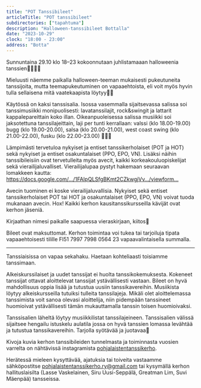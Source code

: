 ```yaml
---
title: "POT Tanssibileet"
articleTitle: "POT tanssibileet"
subdirectories: ["tapahtuma"]
description: "Halloween-tanssibileet Bottalla"
date: "2023-10-29"
clock: "18:00 - 23:00"
address: "Botta"
---
```

Sunnuntaina 29.10 klo 18–23 kokoonnutaan juhlistamaaan halloweenia tanssien🎃🎊💃🕺

Mieluusti näemme paikalla halloween-teeman mukaisesti pukeutuneita tanssijoita, mutta teemapukeutuminen on vapaaehtoista, eli voit myös hyvin tulla sellaisena mitä vaatekaapista löytyy🎃👻

Käytössä on kaksi tanssisalia. Isossa vasemmalla sijaitsevassa salissa soi tanssimusiikki monipuolisesti: lavatanssilajit, rock&swingit ja lattarit kappalepareittain koko illan. Oikeanpuoleisessa salissa musiikki soi jaksotettuna tanssilajeittain, laji per tunti kerrallaan: valssi (klo 18.00-19.00) bugg (klo 19.00-20.00), salsa (klo 20.00-21.00), west coast swing (klo 21.00-22.00), fusku (klo 22.00-23.00) 🎺🎷🎼

Lämpimästi tervetuloa nykyiset ja entiset tanssikerholaiset (POT ja HOT) sekä nykyiset ja entiset osakuntalaiset (PPO, EPO, VN). Lisäksi näihin tanssibileisiin ovat tervetulleita myös avecit, kaikki korkeakouluopiskelijat sekä vierailijaluvalliset.
Vierailijalupaa pystyt hakemaan seuraavan lomakkeen kautta: https://docs.google.com/…/1FAIpQLSfgBKmt2CZkwgjVv…/viewform…

Avecin tuominen ei koske vierailijaluvallisia. Nykyiset sekä entiset tanssikerholaiset POT tai HOT ja osakuntalaiset (PPO, EPO, VN) voivat tuoda mukanaan avecin. Hox! Kaikki kerhon kausitanssikursseilla kävijät ovat kerhon jäseniä.

Kirjaathan nimesi paikalle saapuessa vieraskirjaan, kiitos🙂

Bileet ovat maksuttomat. Kerhon toimintaa voi tukea tai tarjoiluja tipata vapaaehtoisesti tilille FI51 7997 7998 0564 23 vapaavalintaisella summalla.

---

Tanssiaisissa on vapaa sekahaku. Haetaan kohteliaasti toisiamme tanssimaan.

Alkeiskurssilaiset ja uudet tanssijat ei huolta tanssikokemuksesta. Kokeneet tanssijat ottavat aloittelevat tanssijat ystävällisesti vastaan. Bileet on hyvä mahdollisuus oppia lisää ja tutustua uusiin tanssikavereihin. Musiikista löytyy alkeiskursseilla tutuiksi tulleita tanssilajeja. Mikäli olet aloittelemassa tanssimista voit sanoa olevasi aloittelija, niin pidempään tanssineet huomioivat ystävällisesti tämän mukauttamalla tanssin toisen huomioivaksi.

Tanssisalien läheltä löytyy musiikkilistat tanssilajeineen. Tanssisalien välissä sijaitsee hengailu istuskelu aulatila jossa on hyvä tanssien lomassa levähtää ja tutustua tanssikavereihin. Tarjolla syötävää ja juotavaa🎉

Kivoja kuvia kerhon tanssibileiden tunnelmasta ja toiminnasta vuosien varrelta on nähtävissä instagramista [pohjalaistentanssikerho](https://www.instagram.com/pohjalaistentanssikerho/).

Herätessä mieleen kysyttävää, ajatuksia tai toiveita vastaamme sähköpostitse pohjalaistentanssikerho.ry@gmail.com tai kysymällä kerhon hallituslaisilta (Lasse Vaskelainen, Siru Uusi-Seppälä, Greatman Lim, Suvi Mäenpää) tansseissa.
